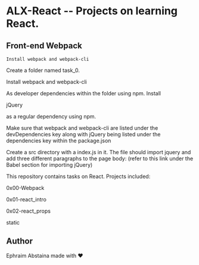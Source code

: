 #   ALX-React -- Projects on learning React.

##  Front-end Webpack

    Install webpack and webpack-cli

<p> Create a folder named task_0. </P>

<p> Install webpack and webpack-cli </p> 
As developer dependencies within the folder using npm.
Install  <p> jQuery </p>  as a regular dependency using npm.

Make sure that webpack and webpack-cli are listed under the devDependencies key along with jQuery being listed under the dependencies key within the package.json

Create a src directory with a index.js in it.
The file should import jquery and add three different paragraphs to the page body: (refer to this link under the Babel section for importing jQuery)

This repository contains tasks on React. Projects included:

<p> 0x00-Webpack</p>

<p> 0x01-react_intro </p>

<p> 0x02-react_props </p>

<p> static </p>
   
## Author
   Ephraim Abstaina made with ❤️

